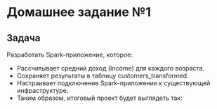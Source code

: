 # Домашнее задание №1

## Задача
Разработать Spark-приложение, которое:

* Рассчитывает средний доход (Income) для каждого возраста.
* Сохраняет результаты в таблицу customers_transformed.
* Настраивает подключение Spark-приложения к существующей инфраструктуре.
* Таким образом, итоговый проект будет выглядеть так:

